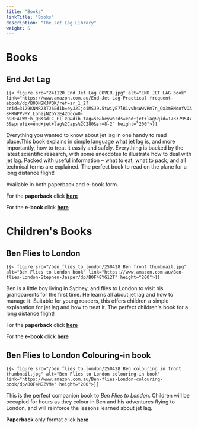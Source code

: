 ```yaml
---
title: "Books"
linkTitle: "Books"
description: "The Jet Lag Library"
weight: 5
---
```


# Books

## End Jet Lag

`{{< figure src="241120 End Jet Lag COVER.jpg" alt="END JET LAG book" link="https://www.amazon.com.au/End-Jet-Lag-Practical-frequent-ebook/dp/B0DNSKJVQK/ref=sr_1_2?crid=3129KNNR23TJ6&dib=eyJ2IjoiMSJ9.5twiyE7lR1vvh4WwVRm7n_Qx3mBMdofVQA8HRWPPvMY.LohejNZbYzE42Dccw0-h98FALWdFh_QBKsdIC_EllzQ&dib_tag=se&keywords=end+jet+lag&qid=1733795473&sprefix=end+jet+lag%2Caps%2C280&sr=8-2" height="200">}}`

Everything you wanted to know about jet lag in one handy to read place.This book explains in simple language what jet lag is, and more importantly, how to treat it easily and safely. Everything is backed by the latest scientific research, with some anecdotes to illustrate how to deal with jet lag. Packed with useful information – what to eat, what to pack, and all technical terms are explained. The perfect book to read on the plane for a long distance flight!

Available in both paperback and e-book form.

For the **paperback** click [**here**](https://www.amazon.com.au/dp/B0DQ7PKMGY/)

For the **e-book** click [**here**](https://www.amazon.com.au/End-Jet-Lag-Practical-frequent-ebook/dp/B0DNSKJVQK/)


# Children's Books

## Ben Flies to London

`{{< figure src="/ben_flies_to_london/250428 Ben front thumbnail.jpg" alt="Ben Flies to London book" link="https://www.amazon.com.au/Ben-flies-London-Stephen-Jasper/dp/B0F48YG12T" height="200">}}`

Ben is a little boy living in Sydney, and flies to London to visit his grandparents for the first time. He learns all about jet lag and how to manage it. Suitable for young readers, this offers children a simple explanation for jet lag and how to treat it. The perfect children's book for a long distance flight!

For the **paperback** click [**here**](https://www.amazon.com/Ben-flies-London-Stephen-Jasper/dp/B0F48YG12T/)

For the **e-book** click [**here**](https://www.amazon.com.au/Ben-flies-London-Stephen-Jasper-ebook/dp/B0F2JBHZ74)



## Ben Flies to London Colouring-in book

`{{< figure src="/ben_flies_to_london/250428 Ben colouring in front thumbnail.jpg" alt="Ben Flies to London colouring-in book" link="https://www.amazon.com.au/Ben-flies-London-colouring-book/dp/B0F4MGZVM4" height="200">}}`

This is the perfect companion book to *Ben Flies to London*. Children will be occupied for hours as they colour in Ben and his adventures flying to London, and will reinforce the lessons learned about jet lag.

**Paperback** only format click [**here**](https://www.amazon.com/Ben-flies-London-colouring-book/dp/B0F4MGZVM4?ref_=ast_author_dp)
